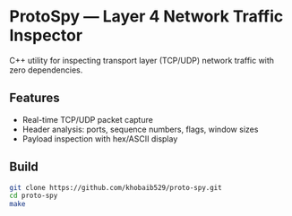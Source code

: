 # ProtoSpy ― Layer 4 Network Traffic Inspector

C++ utility for inspecting transport layer (TCP/UDP) network traffic with zero dependencies.

## Features

- Real-time TCP/UDP packet capture
- Header analysis: ports, sequence numbers, flags, window sizes
- Payload inspection with hex/ASCII display

## Build

```bash
git clone https://github.com/khobaib529/proto-spy.git
cd proto-spy
make
```

